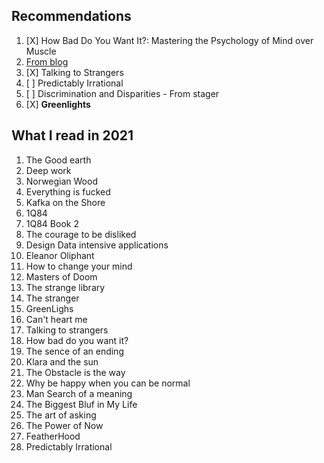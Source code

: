 ## Recommendations
1. [X] How Bad Do You Want It?: Mastering the Psychology of Mind over Muscle
2. [From blog](https://eli.thegreenplace.net/2020/summary-of-reading-october-december-2020/)
4. [X] Talking to Strangers
5. [ ] Predictably Irrational
6. [ ] Discrimination and Disparities - From stager
7. [X] **Greenlights**


## What I read in 2021
1. The Good earth
2. Deep work
3. Norwegian Wood
4. Everything is fucked
5. Kafka on the Shore
6. 1Q84
7. 1Q84 Book 2
8. The courage to be disliked
9. Design Data intensive applications
10. Eleanor Oliphant
11. How to change your mind
12. Masters of Doom
13. The strange library
14. The stranger
15. GreenLighs
16. Can't heart me
17. Talking to strangers
18. How bad do you want it?
19. The sence of an ending
20. Klara and the sun
21. The Obstacle is the way
22. Why be happy when you can be normal
23. Man Search of a meaning
24. The Biggest Bluf in My Life
25. The art of asking
26. The Power of Now
27. FeatherHood
28. Predictably Irrational
